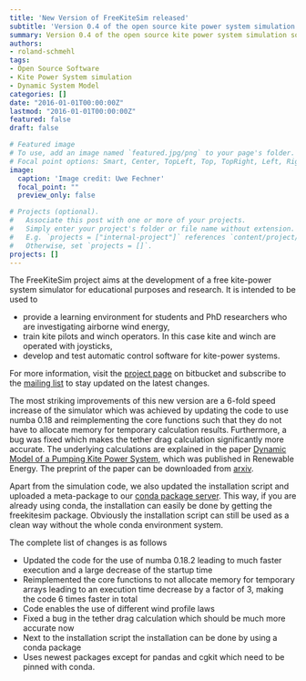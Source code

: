 ```yaml
---
title: 'New Version of FreeKiteSim released'
subtitle: 'Version 0.4 of the open source kite power system simulation software FreeKiteSim was just released.'
summary: Version 0.4 of the open source kite power system simulation software FreeKiteSim was just released.
authors:
- roland-schmehl
tags:
- Open Source Software
- Kite Power System simulation
- Dynamic System Model
categories: []
date: "2016-01-01T00:00:00Z"
lastmod: "2016-01-01T00:00:00Z"
featured: false
draft: false

# Featured image
# To use, add an image named `featured.jpg/png` to your page's folder.
# Focal point options: Smart, Center, TopLeft, Top, TopRight, Left, Right, BottomLeft, Bottom, BottomRight
image:
  caption: 'Image credit: Uwe Fechner'
  focal_point: ""
  preview_only: false

# Projects (optional).
#   Associate this post with one or more of your projects.
#   Simply enter your project's folder or file name without extension.
#   E.g. `projects = ["internal-project"]` references `content/project/deep-learning/index.md`.
#   Otherwise, set `projects = []`.
projects: []
---
```


The FreeKiteSim project aims at the development of a free kite-power system simulator for educational purposes and research. It is intended to be used to

* provide a learning environment for students and PhD researchers who are investigating airborne wind energy,
* train kite pilots and winch operators. In this case kite and winch are operated with joysticks,
* develop and test automatic control software for kite-power systems.


For more information, visit the [project page](https://bitbucket.org/ufechner/freekitesim) on bitbucket and subscribe to the [mailing list](https://groups.google.com/forum/#!forum/free-kitesim) to stay updated on the latest changes.

The most striking improvements of this new version are a 6-fold speed increase of the simulator which was achieved by updating the code to use numba 0.18 and reimplementing the core functions such that they do not have to allocate memory for temporary calculation results.
Furthermore, a bug was fixed which makes the tether drag calculation significantly more accurate. The underlying calculations are explained in the paper [Dynamic Model of a Pumping Kite Power System](https://doi.org/10.1016/j.renene.2015.04.028), which was published in Renewable Energy. The preprint of the paper can be downloaded from [arxiv](http://arxiv.org/abs/1406.6218).

Apart from the simulation code, we also updated the installation script and uploaded a meta-package to our [conda package server](https://conda.binstar.org/ufechner). This way, if you are already using conda, the installation can easily be done by getting the freekitesim package. Obviously the installation script can still be used as a clean way without the whole conda environment system.

The complete list of changes is as follows

* Updated the code for the use of numba 0.18.2 leading to much faster execution and a large decrease of the startup time
* Reimplemented the core functions to not allocate memory for temporary arrays leading to an execution time decrease by a factor of 3, making the code 6 times faster in total
* Code enables the use of different wind profile laws
* Fixed a bug in the tether drag calculation which should be much more accurate now
* Next to the installation script the installation can be done by using a conda package
* Uses newest packages except for pandas and cgkit which need to be pinned with conda.
